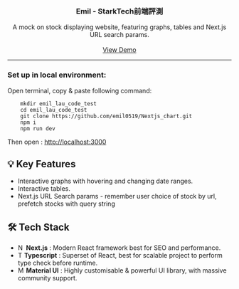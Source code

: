 <div align="center">

  <h3 align="center">Emil - StarkTech前端評測 </h3>

  <p align="center">
    A mock on stock displaying website, featuring graphs, tables and Next.js URL search params.
    <br/>
    <br/>
    <a href="https://www.google.com">View Demo</a>
  </p>
</div>
<hr>

### Set up in local environment:
Open terminal, copy & paste following command:
```
    mkdir emil_lau_code_test
    cd emil_lau_code_test
    git clone https://github.com/emil0519/Nextjs_chart.git
    npm i
    npm run dev
```
Then open : [http://localhost:3000](http://localhost:3000)

 ## 💡 Key Features
* Interactive graphs with hovering and changing date ranges.
* Interactive tables.
* Next.js URL Search params - remember user choice of stock by url, prefetch stocks with query string

 
 ## 🛠 Tech Stack 
 * <img src="https://github.com/marwin1991/profile-technology-icons/assets/136815194/5f8c622c-c217-4649-b0a9-7e0ee24bd704" alt="Next.js" width="14"/>  **Next.js** : Modern React framework best for SEO and performance.
* <img src="https://github.com/marwin1991/profile-technology-icons/assets/136815194/5f8c622c-c217-4649-b0a9-7e0ee24bd704" alt="Typescript"  width="14"/>**Typescript** : Superset of React, best for scalable project to perform type check before runtime.
* <img src="https://user-images.githubusercontent.com/25181517/189716630-fe6c084c-6c66-43af-aa49-64c8aea4a5c2.png" alt="Material UI" width="14"/>  **Material UI** : Highly customisable & powerful UI library, with massive community support.